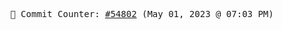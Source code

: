 <p align="center">
    <samp>
        📮 Commit Counter: <a href="https://github.com/Javascript-void0/Javascript-void0/commits/main">#54802</a> (May 01, 2023 @ 07:03 PM)
    </samp>
</p>